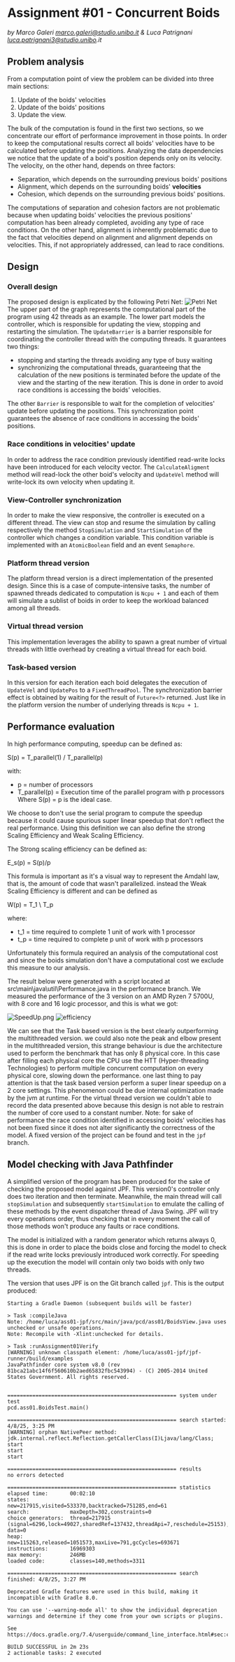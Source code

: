 # Assignment #01 - Concurrent Boids
_by Marco Galeri marco.galeri@studio.unibo.it & Luca Patrignani luca.patrignani3@studio.unibo.it_

## Problem analysis
From a computation point of view the problem can be divided into three main sections:
1. Update of the boids' velocities
2. Update of the boids' positions
3. Update the view.

The bulk of the computation is found in the first two sections, so we concentrate our effort of performance improvement in those points. In order to keep the computational results correct all boids' velocities have to be calculated before updating the positions.
Analyzing the data dependencies we notice that the update of a boid's position depends only on its velocity. 
The velocity, on the other hand, depends on three factors:
- Separation, which depends on the surrounding previous boids' positions
- Alignment, which depends on  the surrounding boids' **velocities**
- Cohesion, which depends on the surrounding previous boids' positions.

The computations of separation and cohesion factors are not problematic because when updating boids' velocities the previous positions' computation has been already completed, avoiding any type of race conditions.
On the other hand, alignment is inherently problematic due to the fact that velocities depend on alignment and alignment depends on velocities. This, if not appropriately addressed, can lead to race conditions.

## Design
### Overall design
The proposed design is explicated by the following Petri Net: ![Petri Net](./PetriNet.png)
The upper part of the graph represents the computational part of the program using 42 threads as an example. The lower part models the controller, which is responsible for updating the view, stopping and restarting the simulation.
The `UpdateBarrier` is a barrier responsible for coordinating the controller thread with the computing threads. It guarantees two things:
- stopping and starting the threads avoiding any type of busy waiting
- synchronizing the computational threads, guaranteeing that the calculation of the new positions is terminated before the update of the view and the starting of the new iteration. This is done in order to avoid race conditions is accessing the boids' velocities.

The other `Barrier` is responsible to wait for the completion of velocities' update before updating the positions. This synchronization point guarantees the absence of race conditions in accessing the boids' positions.

### Race conditions in velocities' update
In order to address the race condition previously identified read-write locks have been introduced for each velocity vector. The `CalculateAligment` method will read-lock the other boid's velocity and `UpdateVel` method will write-lock its own velocity when updating it.

### View-Controller synchronization
In order to make the view responsive, the controller is executed on a different thread. The view can stop and resume the simulation by calling respectively the method `StopSimulation` and `StartSimulation` of the controller which changes a condition variable. This condition variable is implemented with an `AtomicBoolean` field and an event `Semaphore`.

### Platform thread version
The platform thread version is a direct implementation of the presented design. Since this is a case of compute-intensive tasks, the number of spawned threads dedicated to computation is `Ncpu + 1` and each of them will simulate a sublist of boids in order to keep the workload balanced among all threads.

### Virtual thread version
This implementation leverages the ability to spawn a great number of virtual threads with little overhead by creating a virtual thread for each boid.

### Task-based version
In this version for each iteration each boid delegates the execution of `UpdateVel` and `UpdatePos` to a `FixedThreadPool`. The synchronization barrier effect is obtained by waiting for the result of `Future<?>` returned. Just like in the platform version the number of underlying threads is `Ncpu + 1`.

## Performance evaluation
In high performance computing, speedup can be defined as:

S(p) = T_parallel(1) / T_parallel(p)

with:
- p = number of processors
- T_parallel(p) = Execution time of the parallel program with p processors
Where S(p) = p is the ideal case.


We choose to don't use the serial program to compute the speedup because it could cause spurious super linear speedup that don't reflect the real performance.
Using this definition we can also define the strong Scaling Efficiency and Weak Scaling Efficiency.

The Strong scaling efficiency can be defined as:

E_s(p) = S(p)/p

This formula is important as it's a visual way to represent the Amdahl law, that is, the amount of code that wasn't parallelized. instead the Weak Scaling Efficiency is different and can be defined as

W(p) = T_1 \ T_p

where:
- t_1 = time required to complete 1 unit of work with 1 processor
- t_p = time required to complete p unit of work with p processors

Unfortunately this formula required an analysis of the computational cost and since the boids simulation don't have a computational cost we exclude this measure to our analysis.


The result below were generated with a script located at src\main\java\util\Performance.java in the performance branch.
We measured the performance of the 3 version on an AMD Ryzen 7 5700U, with 8 core and 16 logic processor, and this is what we got:

![SpeedUp.png](SpeedUp.png)
![efficiency](StrongScalingEfficiency.png)

We can see that the Task based version is the best clearly outperforming the multithreaded version.
we could also note the peak and elbow present in the multithreaded version, this strange behaviour is due the architecture used to perform the benchmark that has only 8 physical core. In this case after filling each physical core the CPU use the HTT (Hyper-threading Technologies) to perform multiple concurrent computation on every physical core, slowing down the performance. one last thing to pay attention is that the task based version perform a super linear speedup on a 2 core settings. This phenomenon could be due internal optimization made by the jvm at runtime.
For the virtual thread version we couldn't able to record the data presented above because this design is not able to restrain the number of core used to a constant number.
Note: for sake of performance the race condition identified in accessing boids' velocities has not been fixed since it does not alter significantly the correctness of the model. A fixed version of the project can be found and test in the `jpf` branch.

## Model checking with Java Pathfinder
A simplified version of the program has been produced for the sake of checking the proposed model against JPF. This version0's controller only does two iteration and then terminate. Meanwhile, the main thread will call `stopSimulation` and subsequently `startSimulation` to emulate the calling of these methods by the event dispatcher thread of Java Swing. JPF will try every operations order, thus checking that in every moment the call of those methods won't produce any faults or race conditions. 

The model is initialized with a random generator which returns always 0, this is done in order to place the boids close and forcing the model to check if the read write locks previously introduced work correctly. For speeding up the execution the model will contain only two boids with only two threads.

The version that uses JPF is on the Git branch called `jpf`. This is the output produced:
```
Starting a Gradle Daemon (subsequent builds will be faster)

> Task :compileJava
Note: /home/luca/ass01-jpf/src/main/java/pcd/ass01/BoidsView.java uses unchecked or unsafe operations.
Note: Recompile with -Xlint:unchecked for details.

> Task :runAssignment01Verify
[WARNING] unknown classpath element: /home/luca/ass01-jpf/jpf-runner/build/examples
JavaPathfinder core system v8.0 (rev 81bca21abc14f6f560610b2aed65832fbc543994) - (C) 2005-2014 United States Government. All rights reserved.


====================================================== system under test
pcd.ass01.BoidsTest.main()

====================================================== search started: 4/8/25, 3:25 PM
[WARNING] orphan NativePeer method: jdk.internal.reflect.Reflection.getCallerClass(I)Ljava/lang/Class;
start
start
start

====================================================== results
no errors detected

====================================================== statistics
elapsed time:       00:02:10
states:             new=217915,visited=533370,backtracked=751285,end=61
search:             maxDepth=302,constraints=0
choice generators:  thread=217915 (signal=6296,lock=49027,sharedRef=137432,threadApi=7,reschedule=25153), data=0
heap:               new=115263,released=1051573,maxLive=791,gcCycles=693671
instructions:       16969303
max memory:         246MB
loaded code:        classes=140,methods=3311

====================================================== search finished: 4/8/25, 3:27 PM

Deprecated Gradle features were used in this build, making it incompatible with Gradle 8.0.

You can use '--warning-mode all' to show the individual deprecation warnings and determine if they come from your own scripts or plugins.

See https://docs.gradle.org/7.4/userguide/command_line_interface.html#sec:command_line_warnings

BUILD SUCCESSFUL in 2m 23s
2 actionable tasks: 2 executed
```